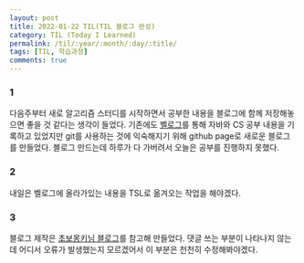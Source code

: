 ```yaml
---
layout: post
title: 2022-01-22 TIL(TIL 블로그 완성) 
category: TIL (Today I Learned)
permalink: /til/:year/:month/:day/:title/
tags: [TIL, 학습과정]
comments: true
---
```


### 1
다음주부터 새로 알고리즘 스터디를 시작하면서 공부한 내용을 블로그에 함께 저장해놓으면 좋을 것 같다는 생각이 들었다.
기존에도 [벨로그](https://velog.io/@slchoi)를 통해 자바와 CS 공부 내용을 기록하고 있었지만 git를 사용하는 것에 익숙해지기 위해 github page로 새로운 블로그를 만들었다.
블로그 만드는데 하루가 다 가버려서 오늘은 공부를 진행하지 못했다.

### 2
내일은 벨로그에 올라가있는 내용을 TSL로 옮겨오는 작업을 해야겠다.

### 3
블로그 제작은 [초보몽키님 블로그](https://wayhome25.github.io/)를 참고해 만들었다.
댓글 쓰는 부분이 나타나지 않는데 어디서 오류가 발생했는지 모르겠어서 이 부분은 천천히 수정해봐야겠다.
